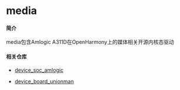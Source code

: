 # media

#### 简介

media包含Amlogic A311D在OpenHarmony上的媒体相关开源内核态驱动

#### 相关仓库

* [device_soc_amlogic](https://gitee.com/openharmony/device_soc_amlogic)

* [device_board_unionman](https://gitee.com/openharmony/device_board_unionman)

